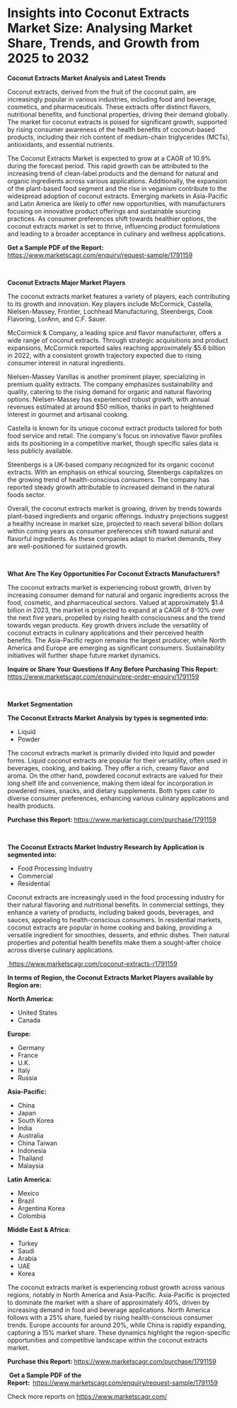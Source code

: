 <p><h1>Insights into Coconut Extracts Market Size: Analysing Market Share, Trends, and Growth from 2025 to 2032</h1></p><p><strong>Coconut Extracts Market Analysis and Latest Trends</strong></p>
<p><p>Coconut extracts, derived from the fruit of the coconut palm, are increasingly popular in various industries, including food and beverage, cosmetics, and pharmaceuticals. These extracts offer distinct flavors, nutritional benefits, and functional properties, driving their demand globally. The market for coconut extracts is poised for significant growth, supported by rising consumer awareness of the health benefits of coconut-based products, including their rich content of medium-chain triglycerides (MCTs), antioxidants, and essential nutrients.</p><p>The Coconut Extracts Market is expected to grow at a CAGR of 10.9% during the forecast period. This rapid growth can be attributed to the increasing trend of clean-label products and the demand for natural and organic ingredients across various applications. Additionally, the expansion of the plant-based food segment and the rise in veganism contribute to the widespread adoption of coconut extracts. Emerging markets in Asia-Pacific and Latin America are likely to offer new opportunities, with manufacturers focusing on innovative product offerings and sustainable sourcing practices. As consumer preferences shift towards healthier options, the coconut extracts market is set to thrive, influencing product formulations and leading to a broader acceptance in culinary and wellness applications.</p></p>
<p><strong>Get a Sample PDF of the Report:&nbsp;</strong> <a href="https://www.marketscagr.com/enquiry/request-sample/1791159?utm_campaign=3188&utm_medium=2&utm_source=Github&utm_content=ia&utm_term=07042025&utm_id=coconut-extracts">https://www.marketscagr.com/enquiry/request-sample/1791159</a></p>
<p>&nbsp;</p>
<p><strong>Coconut Extracts Major Market Players</strong></p>
<p><p>The coconut extracts market features a variety of players, each contributing to its growth and innovation. Key players include McCormick, Castella, Nielsen-Massey, Frontier, Lochhead Manufacturing, Steenbergs, Cook Flavoring, LorAnn, and C.F. Sauer.</p><p>McCormick & Company, a leading spice and flavor manufacturer, offers a wide range of coconut extracts. Through strategic acquisitions and product expansions, McCormick reported sales reaching approximately $5.6 billion in 2022, with a consistent growth trajectory expected due to rising consumer interest in natural ingredients.</p><p>Nielsen-Massey Vanillas is another prominent player, specializing in premium quality extracts. The company emphasizes sustainability and quality, catering to the rising demand for organic and natural flavoring options. Nielsen-Massey has experienced robust growth, with annual revenues estimated at around $50 million, thanks in part to heightened interest in gourmet and artisanal cooking.</p><p>Castella is known for its unique coconut extract products tailored for both food service and retail. The company's focus on innovative flavor profiles aids its positioning in a competitive market, though specific sales data is less publicly available.</p><p>Steenbergs is a UK-based company recognized for its organic coconut extracts. With an emphasis on ethical sourcing, Steenbergs capitalizes on the growing trend of health-conscious consumers. The company has reported steady growth attributable to increased demand in the natural foods sector.</p><p>Overall, the coconut extracts market is growing, driven by trends towards plant-based ingredients and organic offerings. Industry projections suggest a healthy increase in market size, projected to reach several billion dollars within coming years as consumer preferences shift toward natural and flavorful ingredients. As these companies adapt to market demands, they are well-positioned for sustained growth.</p></p>
<p>&nbsp;</p>
<p><strong>What Are The Key Opportunities For Coconut Extracts Manufacturers?</strong></p>
<p><p>The coconut extracts market is experiencing robust growth, driven by increasing consumer demand for natural and organic ingredients across the food, cosmetic, and pharmaceutical sectors. Valued at approximately $1.4 billion in 2023, the market is projected to expand at a CAGR of 8-10% over the next five years, propelled by rising health consciousness and the trend towards vegan products. Key growth drivers include the versatility of coconut extracts in culinary applications and their perceived health benefits. The Asia-Pacific region remains the largest producer, while North America and Europe are emerging as significant consumers. Sustainability initiatives will further shape future market dynamics.</p></p>
<p><strong>Inquire or Share Your Questions If Any Before Purchasing This Report:</strong> <a href="https://www.marketscagr.com/enquiry/pre-order-enquiry/1791159?utm_campaign=3188&utm_medium=2&utm_source=Github&utm_content=ia&utm_term=07042025&utm_id=coconut-extracts">https://www.marketscagr.com/enquiry/pre-order-enquiry/1791159</a></p>
<p>&nbsp;</p>
<p><strong>Market Segmentation</strong></p>
<p><strong>The Coconut Extracts Market Analysis by types is segmented into:</strong></p>
<p><ul><li>Liquid</li><li>Powder</li></ul></p>
<p><p>The coconut extracts market is primarily divided into liquid and powder forms. Liquid coconut extracts are popular for their versatility, often used in beverages, cooking, and baking. They offer a rich, creamy flavor and aroma. On the other hand, powdered coconut extracts are valued for their long shelf life and convenience, making them ideal for incorporation in powdered mixes, snacks, and dietary supplements. Both types cater to diverse consumer preferences, enhancing various culinary applications and health products.</p></p>
<p><strong>Purchase this Report:&nbsp;</strong><a href="https://www.marketscagr.com/purchase/1791159?utm_campaign=3188&utm_medium=2&utm_source=Github&utm_content=ia&utm_term=07042025&utm_id=coconut-extracts">https://www.marketscagr.com/purchase/1791159</a></p>
<p>&nbsp;</p>
<p><strong>The Coconut Extracts Market Industry Research by Application is segmented into:</strong></p>
<p><ul><li>Food Processing Industry</li><li>Commercial</li><li>Residential</li></ul></p>
<p><p>Coconut extracts are increasingly used in the food processing industry for their natural flavoring and nutritional benefits. In commercial settings, they enhance a variety of products, including baked goods, beverages, and sauces, appealing to health-conscious consumers. In residential markets, coconut extracts are popular in home cooking and baking, providing a versatile ingredient for smoothies, desserts, and ethnic dishes. Their natural properties and potential health benefits make them a sought-after choice across diverse culinary applications.</p></p>
<p><a href="https://www.marketscagr.com/coconut-extracts-r1791159?utm_campaign=3188&utm_medium=2&utm_source=Github&utm_content=ia&utm_term=07042025&utm_id=coconut-extracts">&nbsp;https://www.marketscagr.com/coconut-extracts-r1791159</a></p>
<p><strong>In terms of Region, the Coconut Extracts Market Players available by Region are:</strong></p>
<p>
    <p> <strong> North America: </strong>
        <ul>
            <li>United States</li>
            <li>Canada</li>
        </ul>
        </p> 
    <p> <strong> Europe: </strong>
        <ul>
            <li>Germany</li>
            <li>France</li>
            <li>U.K.</li>
            <li>Italy</li>
            <li>Russia</li>
        </ul>
        </p> 
    <p> <strong> Asia-Pacific: </strong>
        <ul>
            <li>China</li>
            <li>Japan</li>
            <li>South Korea</li>
            <li>India</li>
            <li>Australia</li>
            <li>China Taiwan</li>
            <li>Indonesia</li>
            <li>Thailand</li>
            <li>Malaysia</li>
        </ul>
        </p> 
    <p> <strong> Latin America: </strong>
        <ul>
            <li>Mexico</li>
            <li>Brazil</li>
            <li>Argentina Korea</li>
            <li>Colombia</li>
        </ul>
        </p> 
    <p> <strong> Middle East & Africa: </strong>
        <ul>
            <li>Turkey</li>
            <li>Saudi</li>
            <li>Arabia</li>
            <li>UAE</li>
            <li>Korea</li>
        </ul>
    </p>
    </p>
<p><p>The coconut extracts market is experiencing robust growth across various regions, notably in North America and Asia-Pacific. Asia-Pacific is projected to dominate the market with a share of approximately 40%, driven by increasing demand in food and beverage applications. North America follows with a 25% share, fueled by rising health-conscious consumer trends. Europe accounts for around 20%, while China is rapidly expanding, capturing a 15% market share. These dynamics highlight the region-specific opportunities and competitive landscape within the coconut extracts market.</p></p>
<p><strong>Purchase this Report: </strong><a href="https://www.marketscagr.com/purchase/1791159?utm_campaign=3188&utm_medium=2&utm_source=Github&utm_content=ia&utm_term=07042025&utm_id=coconut-extracts">https://www.marketscagr.com/purchase/1791159</a></p>
<p>&nbsp;<strong>Get a Sample PDF of the Report:&nbsp;&nbsp;</strong><a href="https://www.marketscagr.com/enquiry/request-sample/1791159?utm_campaign=3188&utm_medium=2&utm_source=Github&utm_content=ia&utm_term=07042025&utm_id=coconut-extracts">https://www.marketscagr.com/enquiry/request-sample/1791159</a></p>
<p><strong></strong></p>
<p>Check more reports on <a href="https://www.marketscagr.com/?utm_campaign=3188&utm_medium=2&utm_source=Github&utm_content=ia&utm_term=07042025&utm_id=coconut-extracts">https://www.marketscagr.com/</a></p>